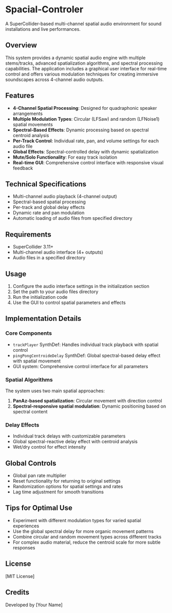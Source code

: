 # Spacial-Controler
A SuperCollider-based multi-channel spatial audio environment for sound installations and live performances.

## Overview

This system provides a dynamic spatial audio engine with multiple stems/tracks, advanced spatialization algorithms, and spectral processing capabilities. The application includes a graphical user interface for real-time control and offers various modulation techniques for creating immersive soundscapes across 4-channel audio outputs.

## Features

- **4-Channel Spatial Processing**: Designed for quadraphonic speaker arrangements
- **Multiple Modulation Types**: Circular (LFSaw) and random (LFNoise1) spatial movements
- **Spectral-Based Effects**: Dynamic processing based on spectral centroid analysis
- **Per-Track Control**: Individual rate, pan, and volume settings for each audio file
- **Global Effects**: Spectral-controlled delay with dynamic spatialization
- **Mute/Solo Functionality**: For easy track isolation
- **Real-time GUI**: Comprehensive control interface with responsive visual feedback

## Technical Specifications

- Multi-channel audio playback (4-channel output)
- Spectral-based spatial processing
- Per-track and global delay effects
- Dynamic rate and pan modulation
- Automatic loading of audio files from specified directory

## Requirements

- SuperCollider 3.11+
- Multi-channel audio interface (4+ outputs)
- Audio files in a specified directory

## Usage

1. Configure the audio interface settings in the initialization section
2. Set the path to your audio files directory
3. Run the initialization code
4. Use the GUI to control spatial parameters and effects

## Implementation Details

### Core Components

- `trackPlayer` SynthDef: Handles individual track playback with spatial control
- `pingPongCentroideDelay` SynthDef: Global spectral-based delay effect with spatial movement
- GUI system: Comprehensive control interface for all parameters

### Spatial Algorithms

The system uses two main spatial approaches:
1. **PanAz-based spatialization**: Circular movement with direction control
2. **Spectral-responsive spatial modulation**: Dynamic positioning based on spectral content

### Delay Effects

- Individual track delays with customizable parameters
- Global spectral-reactive delay effect with centroid analysis
- Wet/dry control for effect intensity

## Global Controls

- Global pan rate multiplier
- Reset functionality for returning to original settings
- Randomization options for spatial settings and rates
- Lag time adjustment for smooth transitions

## Tips for Optimal Use

- Experiment with different modulation types for varied spatial experiences
- Use the global spectral delay for more organic movement patterns
- Combine circular and random movement types across different tracks
- For complex audio material, reduce the centroid scale for more subtle responses

## License

[MIT License]

## Credits

Developed by [Your Name]
